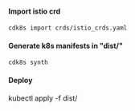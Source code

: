 #### Import istio crd
	cdk8s import crds/istio_crds.yaml

#### Generate k8s manifests in "dist/"
	cdk8s synth

#### Deploy
   kubectl apply -f dist/